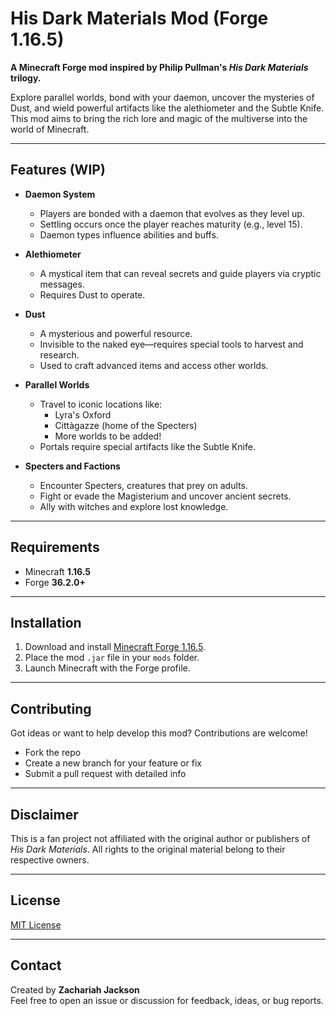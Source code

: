 # His Dark Materials Mod (Forge 1.16.5)

**A Minecraft Forge mod inspired by Philip Pullman's *His Dark Materials* trilogy.**

Explore parallel worlds, bond with your daemon, uncover the mysteries of Dust, and wield powerful artifacts like the alethiometer and the Subtle Knife. This mod aims to bring the rich lore and magic of the multiverse into the world of Minecraft.

---

## Features (WIP)

- **Daemon System**
  - Players are bonded with a daemon that evolves as they level up.
  - Settling occurs once the player reaches maturity (e.g., level 15).
  - Daemon types influence abilities and buffs.

- **Alethiometer**
  - A mystical item that can reveal secrets and guide players via cryptic messages.
  - Requires Dust to operate.

- **Dust**
  - A mysterious and powerful resource.
  - Invisible to the naked eye—requires special tools to harvest and research.
  - Used to craft advanced items and access other worlds.

- **Parallel Worlds**
  - Travel to iconic locations like:
    - Lyra's Oxford
    - Cittàgazze (home of the Specters)
    - More worlds to be added!
  - Portals require special artifacts like the Subtle Knife.

- **Specters and Factions**
  - Encounter Specters, creatures that prey on adults.
  - Fight or evade the Magisterium and uncover ancient secrets.
  - Ally with witches and explore lost knowledge.

---

## Requirements

- Minecraft **1.16.5**
- Forge **36.2.0+**

---

## Installation

1. Download and install [Minecraft Forge 1.16.5](https://files.minecraftforge.net/net/minecraftforge/forge/).
2. Place the mod `.jar` file in your `mods` folder.
3. Launch Minecraft with the Forge profile.

---

## Contributing

Got ideas or want to help develop this mod? Contributions are welcome!
- Fork the repo
- Create a new branch for your feature or fix
- Submit a pull request with detailed info

---

## Disclaimer

This is a fan project not affiliated with the original author or publishers of *His Dark Materials*. All rights to the original material belong to their respective owners.

---

## License

[MIT License](LICENSE)

---

## Contact

Created by **Zachariah Jackson**  
Feel free to open an issue or discussion for feedback, ideas, or bug reports.
